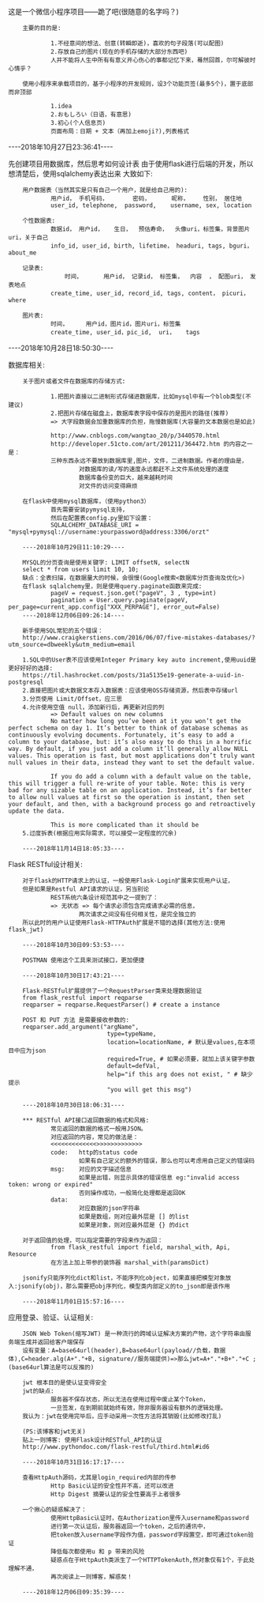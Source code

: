 这是一个微信小程序项目——跪了吧(很随意的名字吗？)

        主要的目的是:

                1.不经意间的想法、创意(转瞬即逝)，喜欢的句子段落(可以配图)
                2.存放自己的图片(现在的手机存储的大部分东西吧)
                人并不能将人生中所有有意义开心伤心的事都记忆下来，蓦然回首，尔可解彼时心情乎？

        使用小程序来承载项目的，基于小程序的开发规则，设3个功能页签(最多5个)，置于底部而非顶部
        
                1.idea
                2.おもしろい（日语，有意思)
                3.初心(个人信息页)
                页面布局：日期 + 文本（再加上emoji?),列表格式

----2018年10月27日23:36:41----

先创建项目用数据库，然后思考如何设计表
由于使用flask进行后端的开发，所以想清楚后，使用sqlalchemy表达出来
大致如下:

        用户数据表（当然其实是只有自己一个用户，就是给自己用的):
                用户id， 手机号码，       密码，      昵称，    性别， 居住地
                user_id, telephone,  password,    username, sex, location

        个性数据表:
                数据id， 用户id，   生日，  预估寿命，  头像uri，标签集，背景图片uri，关于自己
                info_id, user_id, birth, lifetime， headuri, tags, bguri， about_me

        记录表:
                    时间，      用户id， 记录id， 标签集，  内容  ， 配图uri， 发表地点
                create_time, user_id, record_id, tags, content， picuri， where

        图片表:
                时间，     用户id，图片id，图片uri，标签集
                create_time, user_id，pic_id,  uri，   tags

----2018年10月28日18:50:30----

数据库相关:

        关于图片或者文件在数据库的存储方式:

                1.把图片直接以二进制形式存储进数据库，比如mysql中有一个blob类型(不建议)
                2.把图片存储在磁盘上，数据库表字段中保存的是图片的路径(推荐)
                => 大字段数据会加重数据库的负担，拖慢数据库(大容量的文本数据也是如此)

                http://www.cnblogs.com/wangtao_20/p/3440570.html
                http://developer.51cto.com/art/201211/364472.htm 的内容之一是：
                三种东西永远不要放到数据库里,图片，文件，二进制数据。作者的理由是，
                        对数据库的读/写的速度永远都赶不上文件系统处理的速度
                        数据库备份变的巨大，越来越耗时间
                        对文件的访问变得麻烦

        在flask中使用mysql数据库，（使用python3）
                首先需要安装pymysql支持，
                然后在配置表config.py里如下设置：
                SQLALCHEMY_DATABASE_URI = "mysql+pymysql://username:yourpassword@address:3306/orzt"
        
        ----2018年10月29日11:10:29----

        MYSQL的分页查询是使用关键字: LIMIT offsetN, selectN
        select * from users limit 10, 10;
        缺点：全表扫描，在数据量大的时候，会很慢(Google搜索<数据库分页查询及优化>)
        在flask sqlalchemy里，则是使用query.paginate函数来完成:
                pageV = request.json.get("pageV", 3 , type=int)
                pagination = User.query.paginate(pageV, per_page=current_app.config["XXX_PERPAGE"], error_out=False)
        ----2018年12月06日09:26:14----

        新手使用SQL常犯的五个错误：
        http://www.craigkerstiens.com/2016/06/07/five-mistakes-databases/?utm_source=dbweekly&utm_medium=email

        1.SQL中的User表不应该使用Integer Primary key auto increment,使用uuid是更好好好的选择:
        https://til.hashrocket.com/posts/31a5135e19-generate-a-uuid-in-postgresql
        2.直接把图片或大数据文本存入数据表：应该使用OSS存储资源，然后表中存储url
        3.分页使用 Limit/Offset，应三思
        4.允许使用空值 null，添加新行后，再更新对应的列
                => Default values on new columns
                No matter how long you’ve been at it you won’t get the perfect schema on day 1. It’s better to think of database schemas as continuously evolving documents. Fortunately, it’s easy to add a column to your database, but: it’s also easy to do this in a horrific way. By default, if you just add a column it’ll generally allow NULL values. This operation is fast, but most applications don’t truly want null values in their data, instead they want to set the default value.

                If you do add a column with a default value on the table, this will trigger a full re-write of your table. Note: this is very bad for any sizable table on an application. Instead, it’s far better to allow null values at first so the operation is instant, then set your default, and then, with a background process go and retroactively update the data.

                This is more complicated than it should be
        5.过度拆表(根据应用实际需求，可以接受一定程度的冗余)

        ----2018年11月14日18:05:33----
Flask RESTful设计相关:

        对于flask的HTTP请求上的认证，一般使用Flask-Login扩展来实现用户认证，
        但是如果是Restful API请求的认证，另当别论
                REST系统六条设计规范其中之一提到了：
                => 无状态 => 每个请求必须包含完成请求必需的信息，
                        两次请求之间没有任何相关性，是完全独立的
        所以此时的用户认证使用Flask-HTTPAuth扩展是不错的选择(其他方法:使用flask_jwt)

        ----2018年10月30日09:53:53----

        POSTMAN 使用这个工具来测试接口，更加便捷

        ----2018年10月30日17:43:21----

        Flask-RESTful扩展提供了一个RequestParser类来处理数据验证
        from flask_restful import reqparse
        reqparser = reqparse.RequestParser() # create a instance

        POST 和 PUT 方法 是需要接收参数的:
        reqparser.add_argument("argName",
                                type=typeName,
                                location=locationName, # 默认是values,在本项目中应为json
                                required=True, # 如果必须要，就加上该关键字参数
                                default=defVal,
                                help="if this arg does not exist, " # 缺少提示
                                "you will get this msg")

        ----2018年10月30日18:06:31----

        *** RESTful API接口返回数据的格式和风格:
                常见返回的数据的格式一般用JSON。
                对应返回的内容，常见的做法是：
                <<<<<<<<<<<<<>>>>>>>>>>>>>
                code:   http的status code 
                        如果有自己定义的额外的错误，那么也可以考虑用自己定义的错误码
                msg:    对应的文字描述信息
                        如果是出错，则显示具体的错误信息 eg:"invalid access token: wrong or expired"
                        否则操作成功，一般简化处理都是返回OK
                data:
                        对应数据的json字符串
                        如果是数组，则对应最外层是 [] 的list
                        如果是对象，则对应最外层是 {} 的dict

        对于返回值的处理，可以指定需要的字段来作为返回：
                from flask_restful import field, marshal_with, Api, Resource
                在方法上加上带参的装饰器 marshal_with(paramsDict)

        jsonify只能序列化dict和list，不能序列化object，如果直接把模型对象放入:jsonify(obj)，那么需要把obj序列化，模型类内部定义的to_json即是该作用

        ----2018年11月01日15:57:16----

应用登录、验证、认证相关:

        JSON Web Token(缩写JWT) 是一种流行的跨域认证解决方案的产物，这个字符串由服务端生成并返回给客户端保存
        设有变量：A=base64url(header),B=base64url(payload//负载，数据体),C=header.alg(A+"."+B, signature//服务端提供)=>那么jwt=A+"."+B+"."+C ;(base64url算法是可以反推的)
        
        jwt 根本目的是使认证变得安全
        jwt的缺点:
                服务器不保存状态，所以无法在使用过程中废止某个Token，
                一旦签发，在到期前就始终有效，除非服务器设有额外的逻辑处理。
        我认为：jwt在使用完毕后，应手动采用一次性方法将其销毁(比如修改打乱)

        (PS:该博客和jwt无关)
        贴上一则博客: 使用Flask设计RESTful_API的认证
        http://www.pythondoc.com/flask-restful/third.html#id6

        ----2018年10月31日16:17:17----

        查看HttpAuth源码，尤其是login_required内部的传参
                Http Basic认证的安全性并不高，还可以改进
                Http Digest 摘要认证的安全性要高于上者很多

        一个揪心的疑惑解决了：
                使用HttpBasic认证时，在Authorization里传入username和password
                进行第一次认证后，服务器返回一个token，之后的通讯中，
                把token放入username字段作为值，password字段置空，即可通过token验证
                降低每次都使用u 和 p 带来的风险
                疑惑点在于HttpAuth类派生了一个HTTPTokenAuth,然对象仅有1个，于此处理解不通，
                再次阅读上一则博客，解惑矣！

        ----2018年12月06日09:35:39----



